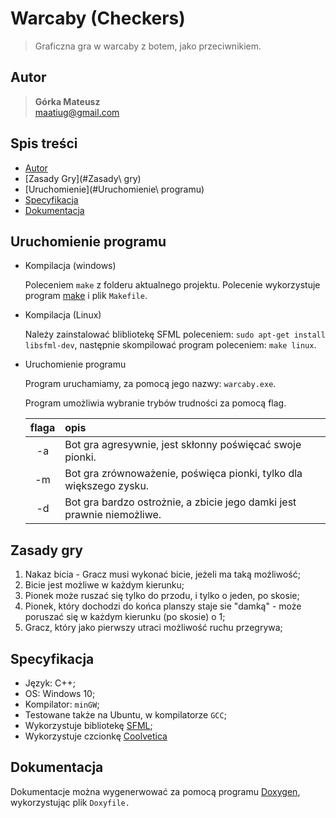 # Warcaby (Checkers)
>  Graficzna gra w warcaby z botem, jako przeciwnikiem.

## Autor
>   **Górka Mateusz**\
>   maatiug@gmail.com

## Spis treści

- [Autor](#Autor)
- [Zasady Gry](#Zasady\ gry)
- [Uruchomienie](#Uruchomienie\ programu)
- [Specyfikacja](#Specyfikacja)
- [Dokumentacja](#Dokumentacja)

## Uruchomienie programu
- Kompilacja (windows)

    Poleceniem `make` z folderu aktualnego projektu. Polecenie wykorzystuje program [make](http://gnuwin32.sourceforge.net/packages/make.htm) i plik `Makefile`.

- Kompilacja (Linux)

    Należy zainstalować blibliotekę SFML poleceniem: `sudo apt-get install libsfml-dev`,
    następnie skompilować program poleceniem: `make linux`.

- Uruchomienie programu

    Program uruchamiamy, za pomocą jego nazwy: `warcaby.exe`.

    Program umożliwia wybranie trybów trudności za pomocą flag.

    | flaga | opis |
    |:-----:|:-----|
    | -a    | Bot gra agresywnie, jest skłonny poświęcać swoje pionki. |
    | -m    | Bot gra zrównoważenie, poświęca pionki, tylko dla większego zysku. |
    | -d    | Bot gra bardzo ostrożnie, a zbicie jego damki jest prawnie niemożliwe. |

## Zasady gry

1. Nakaz bicia - Gracz musi wykonać bicie, jeżeli ma taką możliwość;
2. Bicie jest możliwe w każdym kierunku;
3. Pionek może ruszać się tylko do przodu, i tylko o jeden, po skosie;
4. Pionek, który dochodzi do końca planszy staje sie "damką" - może poruszać się w każdym kierunku (po skosie) o 1;
5. Gracz, który jako pierwszy utraci możliwość ruchu przegrywa;

## Specyfikacja
- Język: C++;
- OS: Windows 10;
- Kompilator: `minGW`;
- Testowane także na Ubuntu, w kompilatorze `GCC`;
- Wykorzystuje bibliotekę [SFML](https://www.sfml-dev.org/);
- Wykorzystuje czcionkę [Coolvetica](http://typodermicfonts.com/coolvetica/)


## Dokumentacja
Dokumentacje można wygenerwować za pomocą programu [Doxygen](http://doxygen.nl/), wykorzystując plik `Doxyfile.`